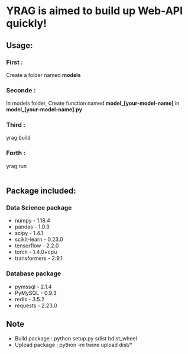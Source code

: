 # YRAG is aimed to build up Web-API quickly!

## Usage:
### First :
Create a folder named <b>models</b>

### Seconde : 
In models folder, 
Create function named <b>model_[your-model-name]</b> 
in <b>model_[your-model-name].py</b> 

### Third : 
yrag build

### Forth : 
yrag run   
<br/>

## Package included: 
### Data Science package
- numpy            -      1.18.4
- pandas           -     1.0.3
- scipy            -      1.4.1
- scikit-learn     -      0.23.0
- tensorflow       -      2.2.0
- torch            -      1.4.0+cpu
- transformers     -      2.9.1

### Database package
- pymssql          -      2.1.4
- PyMySQL          -      0.9.3
- redis            -      3.5.2
- requests         -      2.23.0


## Note
- Build package : python setup.py sdist bdist_wheel
- Upload package : python -m twine upload dist/*   
